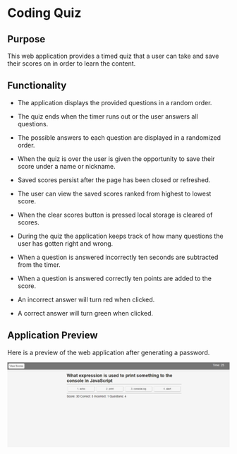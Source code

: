 # Coding Quiz

## Purpose

This web application provides a timed quiz that a user can take and save their scores on in order to learn the content.

## Functionality

* The application displays the provided questions in a random order.

* The quiz ends when the timer runs out or the user answers all questions.

* The possible answers to each question are displayed in a randomized order.

* When the quiz is over the user is given the opportunity to save their score under a name or nickname.

* Saved scores persist after the page has been closed or refreshed. 

* The user can view the saved scores ranked from highest to lowest score.

* When the clear scores button is pressed local storage is cleared of scores.

* During the quiz the application keeps track of how many questions the user has gotten right and wrong.

* When a question is answered incorrectly ten seconds are subtracted from the timer.

* When a question is answered correctly ten points are added to the score.

* An incorrect answer will turn red when clicked.

* A correct answer will turn green when clicked.

## Application Preview

Here is a preview of the web application after generating a password.

![application preview](./assets/images/preview.PNG)
